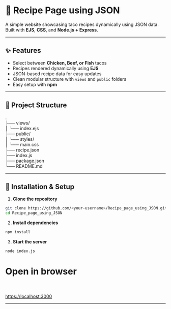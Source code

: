 # 🌮 Recipe Page using JSON  

A simple website showcasing taco recipes dynamically using JSON data.  
Built with **EJS**, **CSS**, and **Node.js + Express**.  

---

## ✨ Features
- Select between **Chicken, Beef, or Fish** tacos  
- Recipes rendered dynamically using **EJS**  
- JSON-based recipe data for easy updates  
- Clean modular structure with `views` and `public` folders  
- Easy setup with **npm**  

---

## 📂 Project Structure
.<br>
├── views/<br>
│ └── index.ejs<br>
├── public/<br>
│ └── styles/<br>
│ └── main.css<br>
├── recipe.json<br>
├── index.js<br>
├── package.json<br>
└── README.md<br>


---

## 🚀 Installation & Setup  

1. **Clone the repository**  
```bash
git clone https://github.com/<your-username>/Recipe_page_using_JSON.git
cd Recipe_page_using_JSON
```

2. **Install dependencies**
```bash
npm install
```

3. **Start the server**
```bash
node index.js
```

# Open in browser<br><br>
[https://localhost:3000](https://localhost:3000)


---


